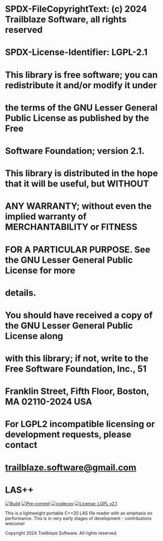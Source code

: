 # SPDX-FileCopyrightText: (c) 2024 Trailblaze Software, all rights reserved
# SPDX-License-Identifier: LGPL-2.1
#
# This library is free software; you can redistribute it and/or modify it under
# the terms of the GNU Lesser General Public License as published by the Free
# Software Foundation; version 2.1.
#
# This library is distributed in the hope that it will be useful, but WITHOUT
# ANY WARRANTY; without even the implied warranty of MERCHANTABILITY or FITNESS
# FOR A PARTICULAR PURPOSE. See the GNU Lesser General Public License for more
# details.
#
# You should have received a copy of the GNU Lesser General Public License along
# with this library; if not, write to the Free Software Foundation, Inc., 51
# Franklin Street, Fifth Floor, Boston, MA 02110-2024 USA
#
# For LGPL2 incompatible licensing or development requests, please contact
# trailblaze.software@gmail.com

# LAS++

[![Build](https://github.com/Trailblaze-Software/laspp/actions/workflows/cmake-multi-platform.yml/badge.svg)](https://github.com/Trailblaze-Software/laspp/actions/workflows/cmake-multi-platform.yml)
[![Pre-commit](https://github.com/Trailblaze-Software/laspp/actions/workflows/pre-commit.yml/badge.svg)](https://github.com/Trailblaze-Software/laspp/actions/workflows/pre-commit.yml)
[![codecov](https://codecov.io/gh/Trailblaze-Software/laspp/graph/badge.svg?token=EK80UEXH3E)](https://codecov.io/gh/Trailblaze-Software/laspp)
[![License: LGPL v2.1](https://img.shields.io/badge/License-LGPL_v2.1-blue.svg)](https://www.gnu.org/licenses/lgpl-2.1)

This is a lightweight portable C++20 LAS file reader with an emphasis on performance. This is in very early stages of development - contributions welcome!

Copyright 2024 Trailblaze Software. All rights reserved.
